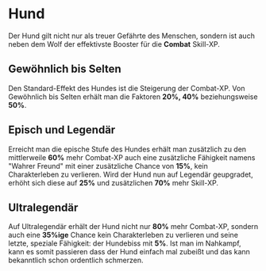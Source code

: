 # Hund

Der Hund gilt nicht nur als treuer Gefährte des Menschen, sondern ist auch neben dem Wolf der effektivste Booster für die **Combat** Skill-XP. 

## Gewöhnlich bis Selten

Den Standard-Effekt des Hundes ist die Steigerung der Combat-XP. Von Gewöhnlich bis Selten erhält man die Faktoren **20%, 40%** beziehungsweise **50%**.

## Episch und Legendär

Erreicht man die epische Stufe des Hundes erhält man zusätzlich zu den mittlerweile **60%** mehr Combat-XP auch eine zusätzliche Fähigkeit namens "Wahrer Freund" mit einer zusätzliche Chance von **15%**, kein Charakterleben zu verlieren. Wird der Hund nun auf Legendär geupgradet, erhöht sich diese auf **25%** und zusätzlichen **70%** mehr Skill-XP.

## Ultralegendär

Auf Ultralegendär erhält der Hund nicht nur **80%** mehr Combat-XP, sondern auch eine **35%ige** Chance kein Charakterleben zu verlieren und seine letzte, speziale Fähigkeit: der Hundebiss mit **5%**. Ist man im Nahkampf, kann es somit passieren dass der Hund einfach mal zubeißt und das kann bekanntlich schon ordentlich schmerzen.